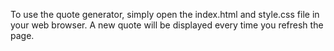 To use the quote generator, simply open the index.html and style.css file in your web browser. A new quote will be displayed every time you refresh the page.
